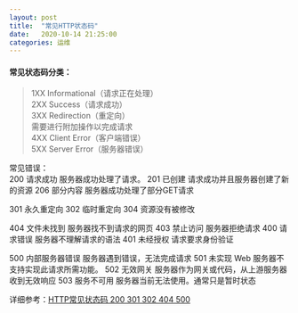 ```yaml
---
layout: post
title:  "常见HTTP状态码"
date:   2020-10-14 21:25:00
categories: 运维
---
```


#### 常见状态码分类：   

>1XX Informational（请求正在处理）  
>2XX Success（请求成功）  
>3XX Redirection（重定向）  
>	 需要进行附加操作以完成请求  
>4XX Client Error（客户端错误）  
>5XX Server Error（服务器错误）  

常见错误：  
200 请求成功
服务器成功处理了请求。
201 已创建
请求成功并且服务器创建了新的资源
206 部分内容
服务器成功处理了部分GET请求

301 永久重定向
302 临时重定向
304 资源没有被修改

404 文件未找到
服务器找不到请求的网页
403 禁止访问
服务器拒绝请求
400 请求错误
服务器不理解请求的语法
401 未经授权
请求要求身份验证

500 内部服务器错误
服务器遇到错误，无法完成请求
501 未实现
Web 服务器不支持实现此请求所需功能。
502 无效网关
服务器作为网关或代码，从上游服务器收到无效响应
503 服务不可用
服务器当前无法使用。通常只是暂时状态


详细参考：[HTTP常见状态码 200 301 302 404 500]

[HTTP常见状态码 200 301 302 404 500]:https://www.cnblogs.com/starof/p/5035119.html